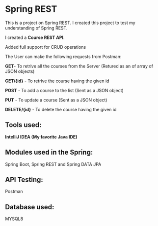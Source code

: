 # Spring REST

This is a project on Spring REST. I created this project to test my understanding of Spring REST. 

I created a **Course REST API**.

Added full support for CRUD operations

The User can make the following requests from Postman:

**GET**- To retrive all the courses from the Server (Retured as an of array of JSON objects)

**GET/{id}** - To retrive the course having the given id

**POST** - To add a course to the list (Sent as a JSON object)

**PUT** - To update a course (Sent as a JSON object)

**DELETE/{id}** - To delete the course having the given id


## Tools used:

**IntelliJ IDEA (My favorite Java IDE)**

## Modules used in the Spring:

Spring Boot, Spring REST and Spring DATA JPA



## API Testing:

Postman 

## Database used:

MYSQL8
